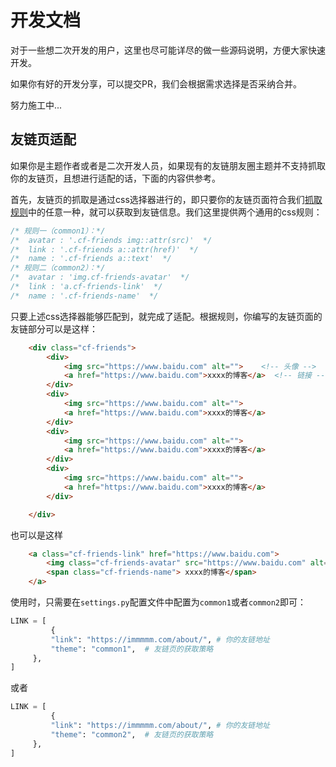 # 开发文档

对于一些想二次开发的用户，这里也尽可能详尽的做一些源码说明，方便大家快速开发。

如果你有好的开发分享，可以提交PR，我们会根据需求选择是否采纳合并。

努力施工中...


## 友链页适配

如果你是主题作者或者是二次开发人员，如果现有的友链朋友圈主题并不支持抓取你的友链页，且想进行适配的话，下面的内容供参考。

首先，友链页的抓取是通过css选择器进行的，即只要你的友链页面符合我们[抓取规则](https://github.com/Rock-Candy-Tea/hexo-circle-of-friends/blob/main/hexo_circle_of_friends/utils/get_url.py)中的任意一种，就可以获取到友链信息。我们这里提供两个通用的css规则：

```css
/* 规则一（common1）：*/
/*  avatar : '.cf-friends img::attr(src)'  */
/*  link : '.cf-friends a::attr(href)'  */
/*  name : '.cf-friends a::text'  */
/* 规则二（common2）：*/
/*  avatar : 'img.cf-friends-avatar'  */
/*  link : 'a.cf-friends-link'  */
/*  name : '.cf-friends-name'  */
```

只要上述css选择器能够匹配到，就完成了适配。根据规则，你编写的友链页面的友链部分可以是这样：

```html
    <div class="cf-friends">
        <div>
            <img src="https://www.baidu.com" alt="">    <!-- 头像 -->
            <a href="https://www.baidu.com">xxxx的博客</a>  <!-- 链接 -->
        </div>
        <div>
            <img src="https://www.baidu.com" alt="">
            <a href="https://www.baidu.com">xxxx的博客</a>
        </div>
        <div>
            <img src="https://www.baidu.com" alt="">
            <a href="https://www.baidu.com">xxxx的博客</a>
        </div>
        <div>
            <img src="https://www.baidu.com" alt="">
            <a href="https://www.baidu.com">xxxx的博客</a>
        </div>

    </div>
```

也可以是这样

```html
    <a class="cf-friends-link" href="https://www.baidu.com">
        <img class="cf-friends-avatar" src="https://www.baidu.com" alt="">
        <span class="cf-friends-name"> xxxx的博客</span>
    </a>
```

使用时，只需要在`settings.py`配置文件中配置为`common1`或者`common2`即可：

```python
LINK = [
         {
         "link": "https://immmmm.com/about/", # 你的友链地址
         "theme": "common1",  # 友链页的获取策略
     },
]
```
或者
```python
LINK = [
         {
         "link": "https://immmmm.com/about/", # 你的友链地址
         "theme": "common2",  # 友链页的获取策略
     },
]
```
